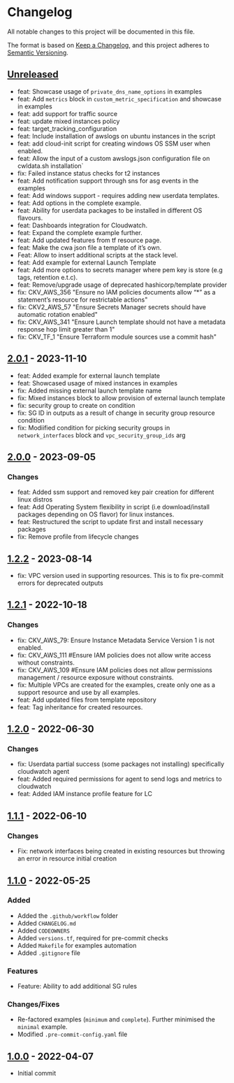 # Changelog
All notable changes to this project will be documented in this file.

The format is based on [Keep a Changelog](https://keepachangelog.com/en/1.0.0/),
and this project adheres to [Semantic Versioning](https://semver.org/spec/v2.0.0.html).

## [Unreleased]

- feat: Showcase usage of `private_dns_name_options` in examples
- feat: Add `metrics` block in `custom_metric_specification` and showcase in examples
- feat: add support for traffic source
- feat: update mixed instances policy
- feat: target_tracking_configuration
- feat: Include installation of awslogs on ubuntu instances in the script
- feat: add cloud-init script for creating windows OS SSM user when enabled.
- feat: Allow the input of a custom awslogs.json configuration file on cwldata.sh installation`
- fix: Failed instance status checks for t2 instances
- feat: Add notification support through sns for asg events in the examples
- feat: Add windows support - requires adding new userdata templates.
- feat: Add options in the complete example.
- feat: Ability for userdata packages to be installed in different OS flavours.
- feat: Dashboards integration for Cloudwatch.
- feat: Expand the complete example further.
- feat: Add updated features from tf resource page.
- feat: Make the cwa json file a template of it’s own.
- Feat: Allow to insert additional scripts at the stack level.
- feat: Add example for external Launch Template
- feat: Add more options to secrets manager where pem key is store (e.g tags, retention e.t.c).
- feat: Remove/upgrade usage of deprecated hashicorp/template provider
- fix: CKV_AWS_356 "Ensure no IAM policies documents allow “*” as a statement’s resource for restrictable actions"
- fix: CKV2_AWS_57 "Ensure Secrets Manager secrets should have automatic rotation enabled"
- fix: CKV_AWS_341 "Ensure Launch template should not have a metadata response hop limit greater than 1"
- fix: CKV_TF_1 "Ensure Terraform module sources use a commit hash"

##  [2.0.1] - 2023-11-10
- feat: Added example for external launch template
- feat: Showcased usage of mixed instances in examples
- fix: Added missing external launch template name
- fix: Mixed instances block to allow provision of external launch template
- fix: security group to create on condition
- fix: SG ID in outputs as a result of change in security group resource condition
- fix: Modiified condition for picking security groups in `network_interfaces` block and `vpc_security_group_ids` arg


##  [2.0.0] - 2023-09-05
### Changes
- feat: Added ssm support and removed key pair creation for different linux distros
- feat: Add Operating System flexibility in script (i.e download/install packages depending on OS flavor) for linux instances.
- feat: Restructured the script to update first and install necessary packages
- fix: Remove profile from lifecycle changes

## [1.2.2] - 2023-08-14
- fix: VPC version used in supporting resources. This is to fix pre-commit errors for deprecated outputs

## [1.2.1] - 2022-10-18
### Changes
- fix: CKV_AWS_79: Ensure Instance Metadata Service Version 1 is not enabled.
- fix: CKV_AWS_111 #Ensure IAM policies does not allow write access without constraints.
- fix: CKV_AWS_109 #Ensure IAM policies does not allow permissions management / resource exposure without constraints.
- fix: Multiple VPCs are created for the examples, create only one as a support resource and use by all examples.
- feat: Add updated files from template repository
- feat: Tag inheritance for created resources.

## [1.2.0] - 2022-06-30
### Changes
- fix: Userdata partial success (some packages not installing) specifically cloudwatch agent
- feat: Added required permissions for agent to send logs and metrics to cloudwatch
- feat: Added IAM instance profile feature for LC

## [1.1.1] - 2022-06-10
### Changes
- Fix: network interfaces being created in existing resources but throwing an error in resource initial creation

## [1.1.0] - 2022-05-25
### Added
- Added the `.github/workflow` folder
- Added `CHANGELOG.md`
- Added `CODEOWNERS`
- Added `versions.tf`, required for pre-commit checks
- Added `Makefile` for examples automation
- Added `.gitignore` file

### Features
- Feature: Ability to add additional SG rules

### Changes/Fixes
- Re-factored examples (`minimum` and `complete`). Further minimised the `minimal` example.
- Modified `.pre-commit-config.yaml` file

## [1.0.0] - 2022-04-07
- Initial commit


[Unreleased]: https://github.com/boldlink/terraform-aws-autoscaling/compare/2.0.1...HEAD

[2.0.1]: https://github.com/boldlink/terraform-aws-autoscaling/releases/tag/2.0.1
[2.0.0]: https://github.com/boldlink/terraform-aws-autoscaling/releases/tag/2.0.0
[1.2.2]: https://github.com/boldlink/terraform-aws-autoscaling/releases/tag/1.2.2
[1.2.1]: https://github.com/boldlink/terraform-aws-autoscaling/releases/tag/1.2.1
[1.2.0]: https://github.com/boldlink/terraform-aws-autoscaling/releases/tag/1.2.0
[1.1.1]: https://github.com/boldlink/terraform-aws-autoscaling/releases/tag/1.1.1
[1.1.0]: https://github.com/boldlink/terraform-aws-autoscaling/releases/tag/1.1.0
[1.0.0]: https://github.com/boldlink/terraform-aws-autoscaling/releases/tag/1.0.0
